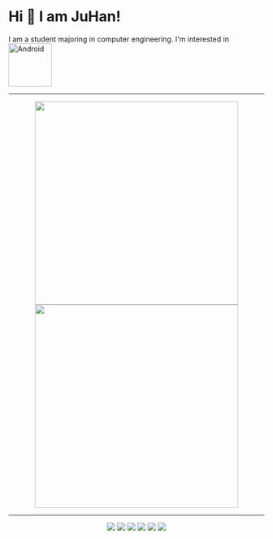 
# Hi 👋 I am JuHan! 
I am a student majoring in computer engineering. I'm interested in <img alt="Android" src ="https://img.shields.io/badge/Android-3DDC84.svg?&style=for-the-badge&logo=Android&logoColor=black" width="85"/>

---

<p align="center">
  <img src="https://github-readme-stats.vercel.app/api?username=Juice-Han&show_icons=true&theme=bear" width="400">
  <img src="https://github-readme-streak-stats.herokuapp.com?user=Juice-Han&theme=dark&hide_border=true" width="400">
</p>

---
<p align="center">
  <img src="https://img.shields.io/badge/-Visual%20Studio%20Code-23A9F2?style=flat-square&logo=Visual%20Studio%20Code&logoColor=white"/>
  <img src="https://img.shields.io/badge/-Github-181717?style=flat-square&logo=GitHub&logoColor=white"/>
  <img src="https://img.shields.io/badge/-Git-F44D27?style=flat-square&logo=Git&logoColor=white"/>
  <img src="https://img.shields.io/badge/Android Studio-3DDC84?style=flat-square&logo=Android Studio&logoColor=white"/>
  <img src="https://img.shields.io/badge/Kotlin-0095D5?style=flat-square&logo=Kotlin&logoColor=white"/>
  <img src="https://img.shields.io/badge/C++-00599C?style=flat-square&logo=C++&logoColor=white"/></a>
</p>
